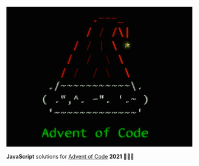 ![JIF](aoc.gif)

**JavaScript** solutions for [Advent of Code](https://adventofcode.com/2021) **2021** 🎄🎠✨ 
